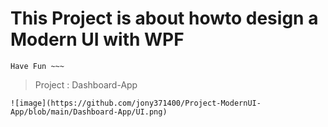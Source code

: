 # This Project is about howto design a Modern UI with WPF
```
Have Fun ~~~
```

> Project : Dashboard-App
```
![image](https://github.com/jony371400/Project-ModernUI-App/blob/main/Dashboard-App/UI.png)
```